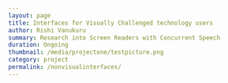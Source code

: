 ```yaml
---
layout: page
title: Interfaces for Visually Challenged technology users
author: Rishi Vanukuru
summary: Research into Screen Readers with Concurrent Speech
duration: Ongoing
thumbnail: /media/projectone/testpicture.png
category: project
permalink: /nonvisualinterfaces/
---
```


